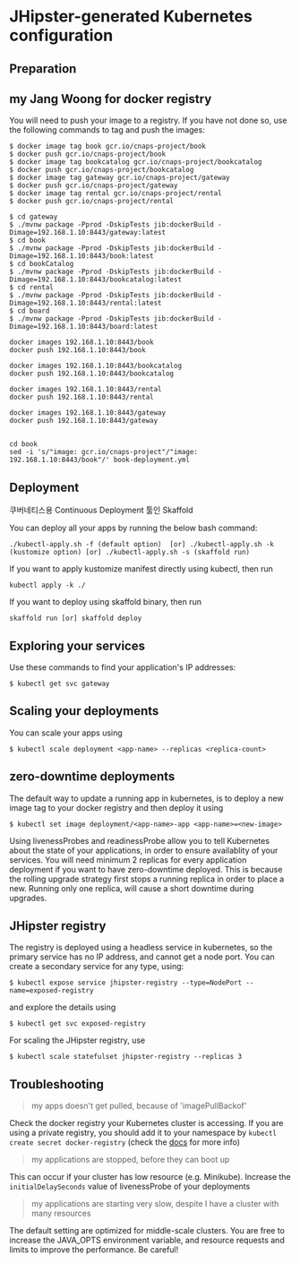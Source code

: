 # JHipster-generated Kubernetes configuration

## Preparation
## my Jang Woong for docker registry

You will need to push your image to a registry. If you have not done so, use the following commands to tag and push the images:

```
$ docker image tag book gcr.io/cnaps-project/book
$ docker push gcr.io/cnaps-project/book
$ docker image tag bookcatalog gcr.io/cnaps-project/bookcatalog
$ docker push gcr.io/cnaps-project/bookcatalog
$ docker image tag gateway gcr.io/cnaps-project/gateway
$ docker push gcr.io/cnaps-project/gateway
$ docker image tag rental gcr.io/cnaps-project/rental
$ docker push gcr.io/cnaps-project/rental
```

```
$ cd gateway
$ ./mvnw package -Pprod -DskipTests jib:dockerBuild -Dimage=192.168.1.10:8443/gateway:latest
$ cd book
$ ./mvnw package -Pprod -DskipTests jib:dockerBuild -Dimage=192.168.1.10:8443/book:latest
$ cd bookCatalog
$ ./mvnw package -Pprod -DskipTests jib:dockerBuild -Dimage=192.168.1.10:8443/bookcatalog:latest
$ cd rental
$ ./mvnw package -Pprod -DskipTests jib:dockerBuild -Dimage=192.168.1.10:8443/rental:latest
$ cd board
$ ./mvnw package -Pprod -DskipTests jib:dockerBuild -Dimage=192.168.1.10:8443/board:latest

docker images 192.168.1.10:8443/book
docker push 192.168.1.10:8443/book

docker images 192.168.1.10:8443/bookcatalog
docker push 192.168.1.10:8443/bookcatalog

docker images 192.168.1.10:8443/rental
docker push 192.168.1.10:8443/rental

docker images 192.168.1.10:8443/gateway
docker push 192.168.1.10:8443/gateway


cd book
sed -i 's/"image: gcr.io/cnaps-project"/"image: 192.168.1.10:8443/book"/' book-deployment.yml
```
## Deployment

쿠버네티스용 Continuous Deployment 툴인 Skaffold
 
You can deploy all your apps by running the below bash command:

```
./kubectl-apply.sh -f (default option)  [or] ./kubectl-apply.sh -k (kustomize option) [or] ./kubectl-apply.sh -s (skaffold run)
```

If you want to apply kustomize manifest directly using kubectl, then run

```
kubectl apply -k ./
```

If you want to deploy using skaffold binary, then run

```
skaffold run [or] skaffold deploy
```

## Exploring your services

Use these commands to find your application's IP addresses:

```
$ kubectl get svc gateway
```

## Scaling your deployments

You can scale your apps using

```
$ kubectl scale deployment <app-name> --replicas <replica-count>
```

## zero-downtime deployments

The default way to update a running app in kubernetes, is to deploy a new image tag to your docker registry and then deploy it using

```
$ kubectl set image deployment/<app-name>-app <app-name>=<new-image>
```

Using livenessProbes and readinessProbe allow you to tell Kubernetes about the state of your applications, in order to ensure availablity of your services. You will need minimum 2 replicas for every application deployment if you want to have zero-downtime deployed.
This is because the rolling upgrade strategy first stops a running replica in order to place a new. Running only one replica, will cause a short downtime during upgrades.

## JHipster registry

The registry is deployed using a headless service in kubernetes, so the primary service has no IP address, and cannot get a node port. You can create a secondary service for any type, using:

```
$ kubectl expose service jhipster-registry --type=NodePort --name=exposed-registry
```

and explore the details using

```
$ kubectl get svc exposed-registry
```

For scaling the JHipster registry, use

```
$ kubectl scale statefulset jhipster-registry --replicas 3
```

## Troubleshooting

> my apps doesn't get pulled, because of 'imagePullBackof'

Check the docker registry your Kubernetes cluster is accessing. If you are using a private registry, you should add it to your namespace by `kubectl create secret docker-registry` (check the [docs](https://kubernetes.io/docs/tasks/configure-pod-container/pull-image-private-registry/) for more info)

> my applications are stopped, before they can boot up

This can occur if your cluster has low resource (e.g. Minikube). Increase the `initialDelaySeconds` value of livenessProbe of your deployments

> my applications are starting very slow, despite I have a cluster with many resources

The default setting are optimized for middle-scale clusters. You are free to increase the JAVA_OPTS environment variable, and resource requests and limits to improve the performance. Be careful!
